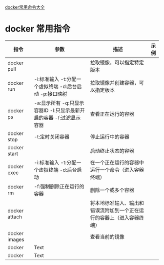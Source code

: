 
[docker常用命令大全](https://blog.csdn.net/leilei1366615/article/details/106267225)

# docker 常用指令

| 指令            | 参数                                         | 描述                                  | 示例  |
|---------------|--------------------------------------------|-------------------------------------|-----|
| docker pull   |                                            | 拉取镜像，可以指定特定版本                       ||
| docker run    | -i:标准输入 -t:分配一个虚拟终端 -d:后台启动 -p:接口映射        | 拉取镜像并创建容器，可以指定版本                    ||
| docker ps     | -a:显示所有 -q:只显示容器ID -l:只显示最新开启的容器 -f:过滤显示容器 | 查看正在运行的容器                           ||
| docker stop   | -t:定时关闭容器                                  | 停止运行中的容器                            ||
| docker start  |                                            | 启动终止状态的容器                           ||
| docker exec   | -i:标准输入 -t:分配一个虚拟终端 -d:后台启动                | 在一个正在运行的容器中运行一个命令（进入容器终端）           ||
| docker rm     | -f:强制删除正在运行的容器                             | 删除一个或多个容器                           ||
| docker attach |                                        | 将本地标准输入、输出和错误流附加到一个正在运行的容器上（进入容器终端） ||
| docker images |                                        | 查看当前的镜像                             ||
| docker        | Text                                       |                                     ||
| docker        | Text                                       |                                     ||

